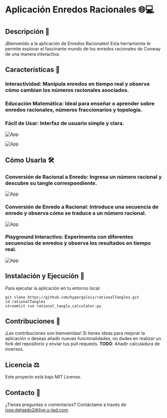 # Aplicación Enredos Racionales 🌐💻
## Descripción 📝
¡Bienvenido a la aplicación de Enredos Racionales! Esta herramienta te permite explorar el fascinante mundo de los enredos racionales de Conway de una manera interactiva.

## Características 🌟
### **Interactividad**: Manipula enredos en tiempo real y observa cómo cambian los números racionales asociados.
### **Educación Matemática**: Ideal para enseñar o aprender sobre enredos racionales, números fraccionarios y topología.
### **Fácil de Usar**: Interfaz de usuario simple y clara.

![App](https://i.ibb.co/6NfmnZ6/Captura-de-pantalla-2023-12-17-103444.png)

![App](https://i.ibb.co/5T5RMC3/Untitled-design.gif)

## Cómo Usarla 🛠️
### Conversión de Racional a Enredo: Ingresa un número racional y descubre su tangle correspondiente.
![App](https://i.ibb.co/BZvgzhD/Captura-de-pantalla-2023-12-17-103502.png)

### Conversión de Enredo a Racional: Introduce una secuencia de enredo y observa cómo se traduce a un número racional.
![App](https://i.ibb.co/9YCLXJD/Captura-de-pantalla-2023-12-17-103518.png)

### Playground Interactivo: Experimenta con diferentes secuencias de enredos y observa los resultados en tiempo real.
![App](https://i.ibb.co/68chxFH/Captura-de-pantalla-2023-12-17-103605.png)

## Instalación y Ejecución 🚀
Para ejecutar la aplicación en tu entorno local:

```
git clone https://github.com/hypergalois/rationalTangles.git
cd rationalTangles
streamlit run rational_tangle_calculator.py
```

## Contribuciones 🤝
¡Las contribuciones son bienvenidas! Si tienes ideas para mejorar la aplicación o deseas añadir nuevas funcionalidades, no dudes en realizar un fork del repositorio y enviar tus pull requests.
**TODO**: Añadir calculadura de inversos.

## Licencia ⚖️
Este proyecto está bajo MIT License.

## Contacto 📩
¿Tienes preguntas o comentarios? Contáctame a través de jose.delgado2@live.u-tad.com.
